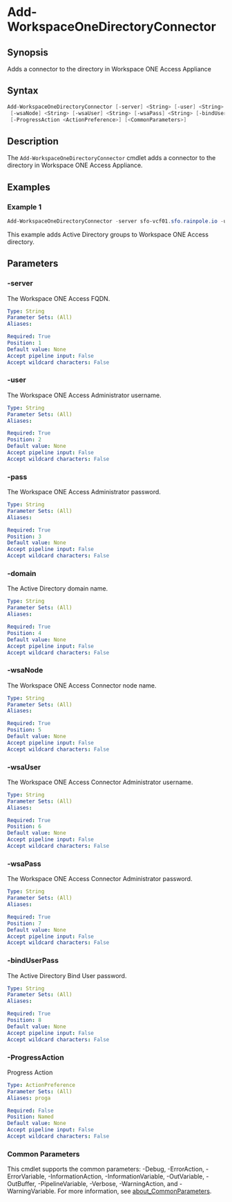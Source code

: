 # Add-WorkspaceOneDirectoryConnector

## Synopsis

Adds a connector to the directory in Workspace ONE Access Appliance

## Syntax

```powershell
Add-WorkspaceOneDirectoryConnector [-server] <String> [-user] <String> [-pass] <String> [-domain] <String>
 [-wsaNode] <String> [-wsaUser] <String> [-wsaPass] <String> [-bindUserPass] <String>
 [-ProgressAction <ActionPreference>] [<CommonParameters>]
```

## Description

The `Add-WorkspaceOneDirectoryConnector` cmdlet adds a connector to the directory in Workspace ONE Access Appliance.

## Examples

### Example 1

```powershell
Add-WorkspaceOneDirectoryConnector -server sfo-vcf01.sfo.rainpole.io -user administrator@vsphere.local -pass VMw@re1! -domain sfo.rainpole.io -wsaNode xint-wsa01b.rainpole.io -wsaUser admin -wsaPass VMw@re1! -bindUserPass VMw@re1!
```

This example adds Active Directory groups to Workspace ONE Access directory.

## Parameters

### -server

The Workspace ONE Access FQDN.

```yaml
Type: String
Parameter Sets: (All)
Aliases:

Required: True
Position: 1
Default value: None
Accept pipeline input: False
Accept wildcard characters: False
```

### -user

The Workspace ONE Access Administrator username.

```yaml
Type: String
Parameter Sets: (All)
Aliases:

Required: True
Position: 2
Default value: None
Accept pipeline input: False
Accept wildcard characters: False
```

### -pass

The Workspace ONE Access Administrator password.

```yaml
Type: String
Parameter Sets: (All)
Aliases:

Required: True
Position: 3
Default value: None
Accept pipeline input: False
Accept wildcard characters: False
```

### -domain

The Active Directory domain name.

```yaml
Type: String
Parameter Sets: (All)
Aliases:

Required: True
Position: 4
Default value: None
Accept pipeline input: False
Accept wildcard characters: False
```

### -wsaNode

The Workspace ONE Access Connector node name.

```yaml
Type: String
Parameter Sets: (All)
Aliases:

Required: True
Position: 5
Default value: None
Accept pipeline input: False
Accept wildcard characters: False
```

### -wsaUser

The Workspace ONE Access Connector Administrator username.

```yaml
Type: String
Parameter Sets: (All)
Aliases:

Required: True
Position: 6
Default value: None
Accept pipeline input: False
Accept wildcard characters: False
```

### -wsaPass

The Workspace ONE Access Connector Administrator password.

```yaml
Type: String
Parameter Sets: (All)
Aliases:

Required: True
Position: 7
Default value: None
Accept pipeline input: False
Accept wildcard characters: False
```

### -bindUserPass

The Active Directory Bind User password.

```yaml
Type: String
Parameter Sets: (All)
Aliases:

Required: True
Position: 8
Default value: None
Accept pipeline input: False
Accept wildcard characters: False
```

### -ProgressAction

Progress Action

```yaml
Type: ActionPreference
Parameter Sets: (All)
Aliases: proga

Required: False
Position: Named
Default value: None
Accept pipeline input: False
Accept wildcard characters: False
```

### Common Parameters

This cmdlet supports the common parameters: -Debug, -ErrorAction, -ErrorVariable, -InformationAction, -InformationVariable, -OutVariable, -OutBuffer, -PipelineVariable, -Verbose, -WarningAction, and -WarningVariable. For more information, see [about_CommonParameters](http://go.microsoft.com/fwlink/?LinkID=113216).
